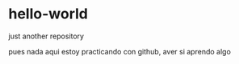 # hello-world
just another repository

pues nada aqui estoy practicando con github, aver si aprendo algo
